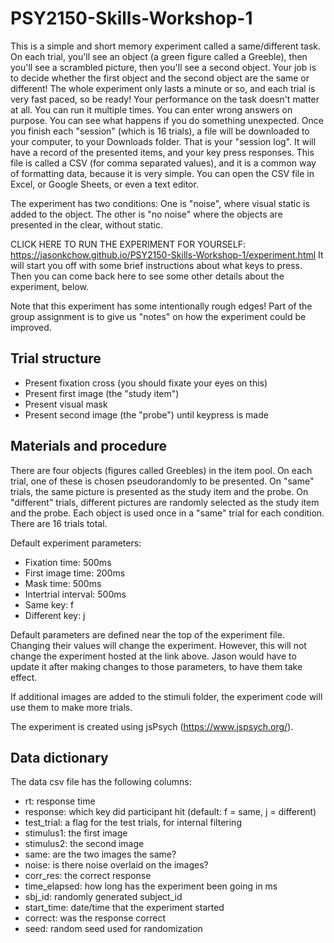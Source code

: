# PSY2150-Skills-Workshop-1
This is a simple and short memory experiment called a same/different task. 
On each trial, you'll see an object (a green figure called a Greeble), then you'll see a scrambled picture, 
then you'll see a second object. Your job is to decide whether the first object and the second object 
are the same or different!
The whole experiment only lasts a minute or so, and each trial is very fast paced, so be ready!
Your performance on the task doesn't matter at all. 
You can run it multiple times. You can enter wrong answers on purpose. 
You can see what happens if you do something unexpected.
Once you finish each "session" (which is 16 trials), a file will be downloaded to your computer, 
to your Downloads folder. That is your "session log". It will have a record of the presented items, 
and your key press responses. This file is called a CSV (for comma separated values), and it is a common way of formatting data, 
because it is very simple. You can open the CSV file in Excel, or Google Sheets, or even a text editor.

The experiment has two conditions: One is "noise", where visual static is added to the object. The other is 
"no noise" where the objects are presented in the clear, without static.

CLICK HERE TO RUN THE EXPERIMENT FOR YOURSELF: https://jasonkchow.github.io/PSY2150-Skills-Workshop-1/experiment.html
It will start you off with some brief instructions about what keys to press.
Then you can come back here to see some other details about the experiment, below.

Note that this experiment has some intentionally rough edges! 
Part of the group assignment is to give us "notes" on how the experiment could be improved.

## Trial structure

* Present fixation cross (you should fixate your eyes on this)
* Present first image (the "study item")
* Present visual mask
* Present second image (the "probe") until keypress is made

## Materials and procedure

There are four objects (figures called Greebles) in the item pool. On each trial, one of these is chosen pseudorandomly to be presented. 
On "same" trials, the same picture is presented as the study item and the probe. On "different" trials, different pictures are randomly selected as the study item and the probe.
Each object is used once in a "same" trial for each condition. There are 16 trials total. 

Default experiment parameters:
* Fixation time: 500ms
* First image time: 200ms
* Mask time: 500ms
* Intertrial interval: 500ms
* Same key: f
* Different key: j

Default parameters are defined near the top of the experiment file. Changing their values will change the experiment. However, this will not change the experiment hosted at the link above. Jason would have to update it after making changes to those parameters, to have them take effect. 

If additional images are added to the stimuli folder, the experiment code will use them to make more trials. 

The experiment is created using jsPsych (https://www.jspsych.org/).

## Data dictionary

The data csv file has the following columns:
* rt: response time
* response: which key did participant hit (default: f = same, j = different)
* test_trial: a flag for the test trials, for internal filtering
* stimulus1: the first image
* stimulus2: the second image
* same: are the two images the same?
* noise: is there noise overlaid on the images?
* corr_res: the correct response
* time_elapsed: how long has the experiment been going in ms
* sbj_id: randomly generated subject_id
* start_time: date/time that the experiment started
* correct: was the response correct
* seed: random seed used for randomization
